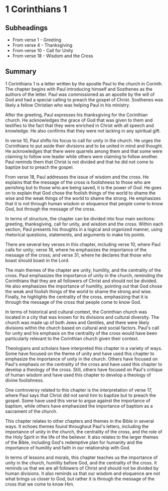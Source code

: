 # 1 Corinthians 1

## Subheadings

* From verse 1 - Greeting
* From verse 4 - Thanksgiving
* From verse 10 - Call for Unity
* From verse 18 - Wisdom and the Cross

## Summary

1 Corinthians 1 is a letter written by the apostle Paul to the church in Corinth. The chapter begins with Paul introducing himself and Sosthenes as the authors of the letter. Paul was commissioned as an apostle by the will of God and had a special calling to preach the gospel of Christ. Sosthenes was likely a fellow Christian who was helping Paul in his ministry.

After the greeting, Paul expresses his thanksgiving for the Corinthian church. He acknowledges the grace of God that was given to them and testifies to the fact that they were enriched in Christ with all speech and knowledge. He also confirms that they were not lacking in any spiritual gift.

In verse 10, Paul shifts his focus to call for unity in the church. He urges the Corinthians to put aside their divisions and to be united in mind and thought. He acknowledges that there were quarrels among them and that some were claiming to follow one leader while others were claiming to follow another. Paul reminds them that Christ is not divided and that he did not come to baptize but to preach the gospel.

From verse 18, Paul addresses the issue of wisdom and the cross. He explains that the message of the cross is foolishness to those who are perishing but to those who are being saved, it is the power of God. He goes on to explain that God chose the foolish things of the world to shame the wise and the weak things of the world to shame the strong. He emphasizes that it is not through human wisdom or eloquence that people come to know God, but through the message of the cross.

In terms of structure, the chapter can be divided into four main sections: greeting, thanksgiving, call for unity, and wisdom and the cross. Within each section, Paul presents his thoughts in a logical and organized manner, using rhetorical questions, statements, and arguments to make his points.

There are several key verses in this chapter, including verse 10, where Paul calls for unity; verse 18, where he emphasizes the importance of the message of the cross; and verse 31, where he declares that those who boast should boast in the Lord.

The main themes of the chapter are unity, humility, and the centrality of the cross. Paul emphasizes the importance of unity in the church, reminding the Corinthians that they are all followers of Christ and should not be divided. He also emphasizes the importance of humility, pointing out that God chose the weak and foolish things of the world to shame the strong and wise. Finally, he highlights the centrality of the cross, emphasizing that it is through the message of the cross that people come to know God.

In terms of historical and cultural context, the Corinthian church was located in a city that was known for its divisions and cultural diversity. The church was made up of both Jews and Gentiles, and there were likely divisions within the church based on cultural and social factors. Paul's call for unity and his emphasis on the centrality of the cross would have been particularly relevant to the Corinthian church given their context.

Theologians and scholars have interpreted this chapter in a variety of ways. Some have focused on the theme of unity and have used this chapter to emphasize the importance of unity in the church. Others have focused on Paul's emphasis on the centrality of the cross and have used this chapter to develop a theology of the cross. Still, others have focused on Paul's critique of human wisdom and have used this chapter to develop a theology of divine foolishness.

One controversy related to this chapter is the interpretation of verse 17, where Paul says that Christ did not send him to baptize but to preach the gospel. Some have used this verse to argue against the importance of baptism, while others have emphasized the importance of baptism as a sacrament of the church.

This chapter relates to other chapters and themes in the Bible in several ways. It echoes themes found throughout Paul's letters, including the importance of unity in the church, the centrality of the cross, and the role of the Holy Spirit in the life of the believer. It also relates to the larger themes of the Bible, including God's redemptive plan for humanity and the importance of humility and faith in our relationship with God.

In terms of lessons and morals, this chapter teaches us the importance of unity in the church, humility before God, and the centrality of the cross. It reminds us that we are all followers of Christ and should not be divided by human divisions. It also reminds us that our wisdom and eloquence are not what brings us closer to God, but rather it is through the message of the cross that we come to know Him.